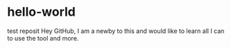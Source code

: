 # hello-world
test reposit
Hey GitHub, I am a newby to this and would like to learn all I can to use the tool and more.
